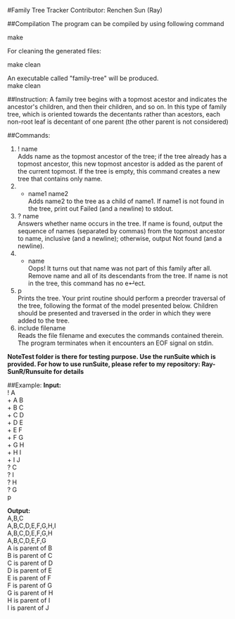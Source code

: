 #Family Tree Tracker
Contributor: Renchen Sun (Ray)

##Compilation
The program can be compiled by using following command     

make     

For cleaning the generated files:     

make clean    

An executable called "family-tree" will be produced.    
make clean    

##Instruction:
A family tree begins with a topmost acestor and indicates the ancestor's children, and then their children, and so on. In this type of family tree, which is oriented towards the decentants rather than acestors, each non-root leaf is decentant of one parent (the other parent is not considered)      


##Commands:

1. ! name    
Adds name as the topmost ancestor of the tree; if the tree already has a topmost ancestor, this new topmost ancestor is added as the parent of the current topmost. If the tree is empty, this command creates a new tree that contains only name.    
2. + name1 name2     
Adds name2 to the tree as a child of name1. If name1 is not found in the tree, print out Failed (and a newline) to stdout.     
3. ? name     
Answers whether name occurs in the tree. If name is found, output the sequence of names (separated by commas) from the topmost ancestor to name, inclusive (and a newline); otherwise, output Not found (and a newline).    
4. * name      
Oops! It turns out that name was not part of this family after all. Remove name and all of its descendants from the tree. If name is not in the tree, this command has no e↵ect.    
5. p     
Prints the tree. Your print routine should perform a preorder traversal of the tree, following the format of the model presented below. Children should be presented and traversed in the order in which they were added to the tree.    
6. include filename      
Reads the file filename and executes the commands contained therein. The program terminates when it encounters an EOF signal on stdin.    

**NoteTest folder is there for testing purpose. Use the runSuite which is provided. For how to use runSuite, please refer to my repository: Ray-SunR/Runsuite for details**    

##Example:
**Input:**    
! A     
\+ A B     
\+ B C     
\+ C D     
\+ D E     
\+ E F     
\+ F G     
\+ G H    
\+ H I      
\+ I J     
? C     
? I     
? H    
? G    
p      
   
**Output:**    
A,B,C     
A,B,C,D,E,F,G,H,I     
A,B,C,D,E,F,G,H     
A,B,C,D,E,F,G     
A is parent of B     
B is parent of C     
C is parent of D    
D is parent of E     
E is parent of F    
F is parent of G     
G is parent of H     
H is parent of I     
I is parent of J       
